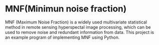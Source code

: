 # MNF(Minimun noise fraction)

MNF (Maximum Noise Fraction) is a widely used multivariate statistical method in remote sensing hyperspectal image processing, which can be used to remove noise and redundant information from data. This project is an example program of implementing MNF using Python.
